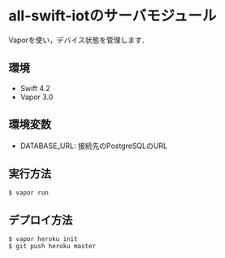 # all-swift-iotのサーバモジュール

Vaporを使い，デバイス状態を管理します．

## 環境

* Swift 4.2
* Vapor 3.0

## 環境変数

* DATABASE_URL: 接続先のPostgreSQLのURL

## 実行方法

```
$ vapor run
```

## デプロイ方法

```
$ vapor heroku init
$ git push heroku master
```

